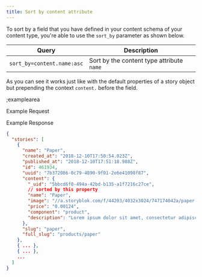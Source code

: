```yaml
---
title: Sort by content attribute
---
```


To sort by a field that you have defined in your content schema of your content type, you're able to use the `sort_by` parameter as shown below.

| Query | Description |
|---|---|
| `sort_by=content.name:asc` | Sort by the content type attribute `name` |

As you can see it works just like with the default properties of a story object but prepending the context `content.` before the field.

;examplearea

Example Request

<RequestExample url="https://api.storyblok.com/v1/cdn/stories?sort_by=content.name:asc&token=ask9soUkv02QqbZgmZdeDAtt"></RequestExample>

Example Response

```json
{  
  "stories": [
    {
      "name": "Paper",
      "created_at": "2018-12-10T17:50:54.023Z",
      "published_at": "2018-12-10T17:51:18.988Z",
      "id": 461934,
      "uuid": "7b372086-0c79-4890-9f01-2e6e41098f87",
      "content": {
        "_uid": "5bbcd6f0-494a-42bd-b135-a1f7216c27ce",
        // sorted by this property
        "name": "Paper",
        "image": "//a.storyblok.com/f/44203/4032x3024/747174042a/paper.jpg",
        "price": "0.00124",
        "component": "product",
        "description": "Lorem ipsum dolor sit amet, consectetur adipiscing elit. In erat mauris, faucibus quis pharetra sit amet, pretium ac libero. Etiam vehicula eleifend bibendum."
      },
      "slug": "paper",
      "full_slug": "products/paper"
    },
    { ... },
    { ... },
    ...
  ]
}
```